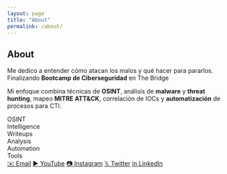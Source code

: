 ```yaml
---
layout: page
title: "About"
permalink: /about/
---
```


<section class="home-section about-hero">
  <div class="avatar"></div>

  <h1>About</h1>

  <p class="lede">
    Me dedico a entender cómo atacan los malos y qué hacer para pararlos. Finalizando <strong>Bootcamp de Ciberseguridad</strong> en The Bridge
  </p>
  <p class="lede-2">
    Mi enfoque combina técnicas de <strong>OSINT</strong>, análisis de <strong>malware</strong> y <strong>threat hunting</strong>, mapeo <strong>MITRE ATT&amp;CK</strong>, correlación de IOCs y <strong>automatización</strong> de procesos para CTI.
  </p>

  <div class="feature-tiles">
    <div class="tile">
      <div class="tile-title">OSINT</div>
      <div class="tile-sub">Intelligence</div>
    </div>
    <div class="tile">
      <div class="tile-title">Writeups</div>
      <div class="tile-sub">Analysis</div>
    </div>
    <div class="tile">
      <div class="tile-title">Automation</div>
      <div class="tile-sub">Tools</div>
    </div>
  </div>

  <div class="social-row">
    <a class="pill pill-cta" href="mailto:{{ site.email | default: 'me@domain.com' }}"><span class="i">✉️</span> Email</a>
    <a class="pill pill-cta" href="https://youtube.com/@tu_canal" target="_blank" rel="noopener"><span class="i">▶️</span> YouTube</a>
    <a class="pill pill-cta" href="https://instagram.com/tu_usuario" target="_blank" rel="noopener"><span class="i">📷</span> Instagram</a>
    <a class="pill pill-cta" href="https://x.com/tu_usuario" target="_blank" rel="noopener"><span class="i">𝕏</span> Twitter</a>
    <a class="pill pill-cta" href="https://www.linkedin.com/in/tu-perfil" target="_blank" rel="noopener"><span class="i">in</span> LinkedIn</a>
  </div>
</section>
